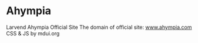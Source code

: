 # Ahympia
 Larvend Ahympia Official Site
 The domain of official site: www.ahympia.com
 CSS & JS by mdui.org
